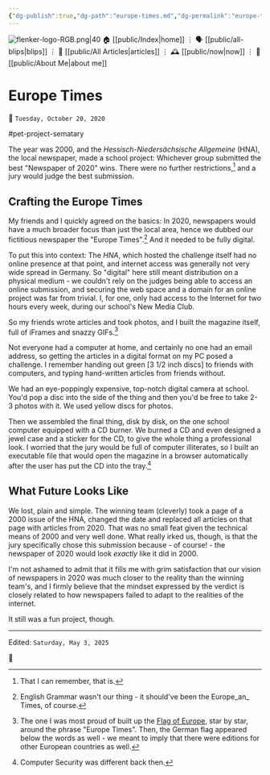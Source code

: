 ```yaml
---
{"dg-publish":true,"dg-path":"europe-times.md","dg-permalink":"europe-times/","permalink":"/europe-times/","title":"Europe Times"}
---
```



<div class="transclusion internal-embed is-loaded"><div class="markdown-embed">




![flenker-logo-RGB.png|40](/img/user/attachments/flenker-logo-RGB.png)
🏠 [[public/Index\|home]]  ⋮ 🗣️ [[public/all-blips\|blips]] ⋮  📝 [[public/All Articles\|articles]]  ⋮ 🕰️ [[public/now\|now]] ⋮ 🪪 [[public/About Me\|about me]]


</div></div>


# Europe Times
<p><span>📆 <code>Tuesday, October 20, 2020</code></span></p>
#pet-project-sematary

The year was 2000, and the _Hessisch-Niedersächsische Allgemeine_ (HNA), the local newspaper, made a school project: Whichever group submitted the best "Newspaper of 2020" wins. There were no further restrictions,[^3] and a jury would judge the best submission.

## Crafting the Europe Times
My friends and I quickly agreed on the basics: In 2020, newspapers would have a much broader focus than just the local area, hence we dubbed our fictitious newspaper the "Europe Times".[^4]
And it needed to be fully digital.

To put this into context: The _HNA_, which hosted the challenge itself had no online presence at that point, and internet access was generally not very wide spread in Germany. So "digital" here still meant distribution on a physical medium - we couldn't rely on the judges being able to access an online submission, and securing the web space and a domain for an online project was far from trivial. I, for one, only had access to the Internet for two hours every week, during our school's New Media Club.

So my friends wrote articles and took photos, and I built the magazine itself, full of iFrames and snazzy GIFs.[^2]

Not everyone had a computer at home, and certainly no one had an email address, so getting the articles in a digital format on my PC posed a challenge. I remember handing out green [3 1/2 inch discs] to friends with computers, and typing hand-written articles from friends without.

We had an eye-poppingly expensive, top-notch digital camera at school. You'd pop a disc into the side of the thing and then you'd be free to take 2-3 photos with it. We used yellow discs for photos.

Then we assembled the final thing, disk by disk, on the one school computer equipped with a CD burner. We burned a CD and even designed a jewel case and a sticker for the CD, to give the whole thing a professional look. I worried that the jury would be full of computer illiterates, so I built an executable file that would open the magazine in a browser automatically after the user has put the CD into the tray.[^1]

## What Future Looks Like
We lost, plain and simple.
The winning team (cleverly) took a page of a 2000 issue of the HNA, changed the date and replaced all articles on that page with articles from 2020. That was no small feat given the technical means of 2000 and very well done. What really irked us, though, is that the jury specifically chose this submission because - of course! - the newspaper of 2020 would look _exactly_ like it did in 2000.

I'm not ashamed to admit that it fills me with grim satisfaction that our vision of newspapers in 2020 was much closer to the reality than the winning team's, and I firmly believe that the mindset expressed by the verdict is closely related to how newspapers failed to adapt to the realities of the internet.

It still was a fun project, though.

[^1]: Computer Security was different back then.
[^2]: The one I was most proud of built up the [Flag of Europe](https://en.wikipedia.org/wiki/Flag_of_Europe), star by star, around the phrase "Europe Times". Then, the German flag appeared below the words as well - we meant to imply that there were editions for other European countries as well.
[^3]: That I can remember, that is.
[^4]: English Grammar wasn't our thing - it should've been the Europe_an_ Times, of course.

- - -
<p><span>Edited: <code>Saturday, May 3, 2025</code></span></p>
👾
